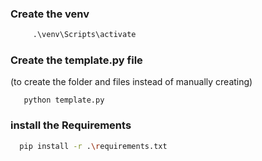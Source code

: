 
### Create the venv
``` python -m venv venv
     .\venv\Scripts\activate
```

### Create the template.py file 
(to create the folder and files instead of manually creating)
```
   python template.py
```

### install the Requirements 
``` bash
  pip install -r .\requirements.txt

```